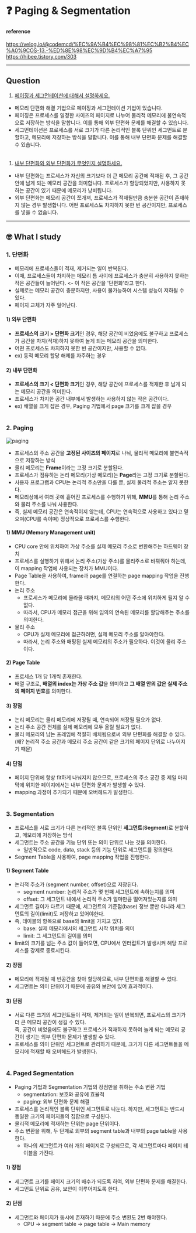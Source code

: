 # :question: Paging & Segmentation

#### reference
https://velog.io/@codemcd/%EC%9A%B4%EC%98%81%EC%B2%B4%EC%A0%9COS-13.-%ED%8E%98%EC%9D%B4%EC%A7%95<br>
https://hibee.tistory.com/303
<hr>

## Question
1. [페이징과 세그먼테이션에 대해서 설명하세요.](#2-paging)
- 메모리 단편화 해결 기법으로 페이징과 세그먼테이션 기법이 있습니다.
- 페이징은 프로세스를 일정한 사이즈의 페이지로 나누어 물리적 메모리에  불연속적으로 저장하는 방식을 말합니다. 이를 통해 외부 단편화 문제를 해결할 수 있습니다.
- 세그먼테이션은 프로세스를 서로 크기가 다른 논리적인 블록 단위인 세그먼트로 분할하고, 메모리에 저장하는 방식을 말합니다. 이를 통해 내부 단편화 문제를 해결할 수 있습니다.
<br><br>

1. [내부 단편화와 외부 단편화가 무엇인지 설명하세요.](#1-단편화)
- 내부 단편화는 프로세스가 자신의 크기보다 더 큰 메모리 공간에 적재된 후, 그 공간 안에 남게 되는 메모리 공간을 의미합니다. 프로세스가 할당되었지만, 사용하지 못하는 공간이 있기 때문에 메모리가 낭비됩니다.
- 외부 단편화는 메모리 공간이 쪼개져, 프로세스가 적재될만큼 충분한 공간이 존재하지 않는 경우 발생합니다. 어떤 프로세스도 차지하지 못한 빈 공간이지만, 프로세스를 넣을 수 없습니다.
<hr>

## :nerd_face:	What I study
### 1. 단편화
- 메모리에 프로세스들이 적재, 제거되는 일이 반복된다. 
- 이때, 프로세스들이 차지하는 메모리 틈 사이에 프로세스가 충분히 사용하지 못하는 작은 공간들이 늘어난다. <- 이 작은 공간을 '단편화'라고 한다.
- 실제로는 메모리 공간이 충분하지만, 사용이 불가능하여 시스템 성능이 저하될 수 있다.
- 페이지 교체가 자주 일어난다.
#### 1) 외부 단편화
- **프로세스의 크기 > 단편화 크기**인 경우, 해당 공간이 비었음에도 불구하고 프로세스가 공간을 차지(적재)하지 못하여 놀게 되는 메모리 공간을 의미한다.
- 어떤 프로세스도 차지하지 못한 빈 공간이지만, 사용할 수 없다.
- ex) 동적 메모리 할당 해제를 자주하는 경우
#### 2) 내부 단편화
- **프로세스의 크기 < 단편화 크기**인 경우, 해당 공간에 프로세스를 적재한 후 남게 되는 메모리 공간을 의미한다.
- 프로세스가 차지한 공간 내부에서 발생하는 사용하지 않는 작은 공간이다.
- ex) 배열을 크게 잡은 경우, Paging 기법에서 page 크기를 크게 잡을 경우
<br><br>

### 2. Paging
![paging](https://user-images.githubusercontent.com/34755287/54821888-d9191700-4ce6-11e9-8b11-7af6fdbcbe06.png)
- 프로세스의 주소 공간을 **고정된 사이즈의 페이지**로 나눠, 물리적 메모리에  불연속적으로 저장하는 방식
- 물리 메모리는 **Frame**이라는 고정 크기로 분할된다.
- 프로세스가 점유하는 논리 메모리(가상 메모리)는 **Page**라는 고정 크기로 분할된다.
- 사용자 프로그램과 CPU는 논리적 주소만을 다룰 뿐, 실제 물리적 주소는 알지 못한다.
- 메모리상에서 여러 곳에 흩어진 프로세스를 수행하기 위해, **MMU**를 통해 논리 주소와 물리 주소를 나눠 사용한다.
- 즉, 실제 메모리 공간은 연속적이지 않는데, CPU는 연속적으로 사용하고 있다고 믿으며(CPU를 속이며) 정상적으로 프로세스를 수행한다.
#### 1) MMU (Memory Management unit)
- CPU core 안에 위치하여 가상 주소를 실제 메모리 주소로 변환해주는 하드웨어 장치
- 프로세스를 실행하기 위해서 논리 주소(가상 주소)를 물리주소로 바꿔줘야 하는데, 이 mapping 작업에 사용되는 장치가 MMU이다.
- Page Table을 사용하여, frame과 page를 연결하는 page mapping 작업을 진행한다.
- 논리 주소
  - 프로세스가 메모리에 올라올 때까지, 메모리의 어떤 주소에 위치하게 될지 알 수 없다.
  - 따라서, CPU가 메모리 접근을 위해 임의의 연속된 메모리를 할당해주는 주소를 의미한다.
- 물리 주소
  - CPU가 실제 메모리에 접근하려면, 실제 메모리 주소를 알아야한다.
  - 따라서, 논리 주소와 매핑된 실제 메모리의 주소가 필요하다. 이것이 물리 주소이다.
#### 2) Page Table
- 프로세스 1개 당 1개씩 존재한다.
- 배열 구조로, **배열의 index는 가상 주소 값**을 의미하고 **그 배열 안의 값은 실제 주소의 페이지 번호**를 의미한다.
#### 3) 장점
- 논리 메모리는 물리 메모리에 저장될 때, 연속되어 저장될 필요가 없다.
- 논리 주소 공간 전체를 실제 메모리에 모두 올릴 필요가 없다.
- 물리 메모리의 남는 프레임에 적절히 배치됨으로써 외부 단편화를 해결할 수 있다.<br>(왜? 논리적 주소 공간과 메모리 주소 공간이 같은 크기의 페이지 단위로 나누어지기 때문)
#### 4) 단점
- 페이지 단위에 항상 fit하게 나눠지지 않으므로, 프로세스의 주소 공간 중 제일 마지막에 위치한 페이지에서는 내부 단편화 문제가 발생할 수 있다.
- mapping 과정이 추가되기 때문에 오버헤드가 발생한다.
<br><br>

### 3. Segmentation
- 프로세스를 서로 크기가 다른 논리적인 블록 단위인 **세그먼트**(**Segment**)로 분할하고, 메모리에 저장하는 방식
- 세그먼트는 주소 공간을 기능 단위 또는 의미 단위로 나눈 것을 의미한다.
  - 일반적으로 code, data, stack 등의 기능 단위로 세그먼트를 정의한다.
- Segment Table을 사용하여, page mapping 작업을 진행한다.
#### 1) Segment Table
- 논리적 주소가 (segment number, offset)으로 저장된다.
  - segment number: 논리적 주소가 몇 번째 세그먼트에 속하는지를 의미
  - offset: 그 세그먼트 내에서 논리적 주소가 얼마만큼 떨어져있는지를 의미
- 세그먼트 길이가 다르기 때문에, 세그먼트의 기준점(base) 정보 뿐만 아니라 세그먼트의 길이(limit)도 저장하고 있어야한다.
- 즉, 테이블의 항목으로 base와 limit을 가지고 있다.
  - base: 실제 메모리에서의 세그먼트 시작 위치를 의미
  - limit: 그 세그먼트의 길이를 의미
- limit의 크기를 넘는 주소 값이 들어오면, CPU에서 인터럽트가 발생시켜 해당 프로세스를 강제로 종료시킨다.
#### 2) 장점
- 메모리에 적재될 때 빈공간을 찾아 할당하므로, 내부 단편화를 해결할 수 있다.
- 세그먼트는 의미 단위이기 때문에 공유와 보안에 있어 효과적이다.
#### 3) 단점
- 서로 다른 크기의 세그먼트들이 적재, 제거되는 일이 반복되면, 프로세스의 크기가 더 큰 메모리 공간이 생길 수 있다.<br>즉, 공간이 비었음에도 불구하고 프로세스가 적재하지 못하여 놀게 되는 메모리 공간이 생기는 외부 단편화 문제가 발생할 수 있다.
- 프로세스를 의미 단위인 세그먼트로 관리하기 때문에, 크기가 다른 세그먼트들을 메모리에 적재할 때 오버헤드가 발생한다.
<br><br>

### 4. Paged Segmentation
- Paging 기법과 Segmentation 기법의 장점만을 취하는 주소 변환 기법
  - segmentation: 보호와 공유에 효율적
  - paging: 외부 단편화 문제 해결
- 프로세스를 논리적인 블록 단위인 세그먼트로 나눈다. 하지만, 세그먼트는 반드시 동일한 크기의 페이지들의 집합으로 구성된다.
- 물리적 메모리에 적재하는 단위는 page 단위이다.
- 주소 변환을 위해, 두 단계로 외부의 segment table과 내부의 page table을 사용한다.
  - 하나의 세그먼트가 여러 개의 페이지로 구성되므로, 각 세그먼트마다 페이지 테이블을 가진다.
#### 1) 장점
- 세그먼트 크기를 페이지 크기의 배수가 되도록 하여, 외부 단편화 문제를 해결한다.
- 세그먼트 단위로 공유, 보안이 이루어지도록 한다.
#### 2) 단점
- 세그먼트와 페이지가 동시에 존재하기 때문에 주소 변환도 2번 해야한다.
  - CPU -> segment table -> page table -> Main memory